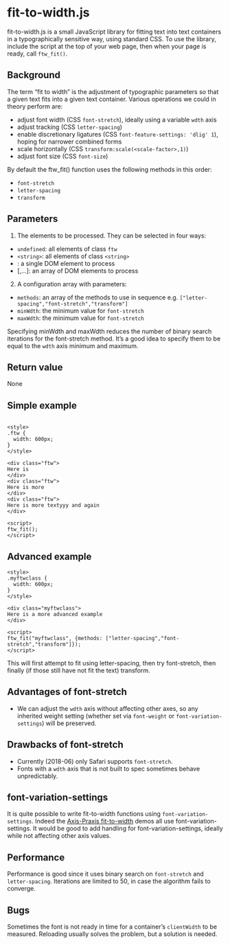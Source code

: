 # fit-to-width.js

fit-to-width.js is a small JavaScript library for fitting text into text containers in a typographically sensitive way, using standard CSS.
To use the library, include the script at the top of your web page, then when your page is ready, call `ftw_fit()`.

## Background
The term “fit to width” is the adjustment of typographic parameters so that a given text fits into a given text container.
Various operations we could in theory perform are:

* adjust font width (CSS `font-stretch`), ideally using a variable `wdth` axis
* adjust tracking (CSS `letter-spacing`)
* enable discretionary ligatures (CSS `font-feature-settings: 'dlig' 1`), hoping for narrower combined forms
* scale horizontally (CSS `transform:scale(<scale-factor>,1)`)
* adjust font size (CSS `font-size`)

By default the ftw_fit() function uses the following methods in this order:
* `font-stretch`
* `letter-spacing`
* `transform`

## Parameters
1. The elements to be processed. They can be selected in four ways:
  * `undefined`: all elements of class `ftw`
  * `<string>`: all elements of class `<string>`
  * <DOM element>: a single DOM element to process
  * [<DOM element>,…]: an array of DOM elements to process
2. A configuration array with parameters:
  * `methods`: an array of the methods to use in sequence e.g. `["letter-spacing","font-stretch","transform"]`
  * `minWdth`: the minimum value for `font-stretch`
  * `maxWdth`: the minimum value for `font-stretch`
  
Specifying minWdth and maxWdth reduces the number of binary search iterations for the font-stretch method. It’s a good idea to specify them to be equal to the 
`wdth` axis minimum and maximum.

## Return value
None

## Simple example

```

<style>
.ftw {
  width: 600px;
}
</style>

<div class="ftw">
Here is 
</div>
<div class="ftw">
Here is more
</div>
<div class="ftw">
Here is more textyyy and again
</div>

<script>
ftw_fit();
</script>

```


## Advanced example

```
<style>
.myftwclass {
  width: 600px;
}
</style>

<div class="myftwclass">
Here is a more advanced example
</div>

<script>
ftw_fit("myftwclass", {methods: ["letter-spacing","font-stretch","transform"]});
</script>
```
This will first attempt to fit using letter-spacing, then try font-stretch, then finally (if those still have not fit the text) transform.

## Advantages of font-stretch

* We can adjust the `wdth` axis without affecting other axes, so any inherited weight setting
(whether set via `font-weight` or `font-variation-settings`) will be preserved.

## Drawbacks of font-stretch

* Currently (2018-06) only Safari supports `font-stretch`.
* Fonts with a `wdth` axis that is not built to spec sometimes behave unpredictably.

## font-variation-settings

It is quite possible to write fit-to-width functions using `font-variation-settings`. Indeed the [Axis-Praxis fit-to-width](https://www.axis-praxis.org/playground/) demos all use 
font-variation-settings. It would be good to add handling for font-variation-settings, ideally while not affecting other axis values.

## Performance

Performance is good since it uses binary search on `font-stretch` and `letter-spacing`. Iterations are limited to 50, in case the algorithm fails to converge.

## Bugs

Sometimes the font is not ready in time for a container’s `clientWidth` to be measured. Reloading usually solves the problem, but 
a solution is needed.
